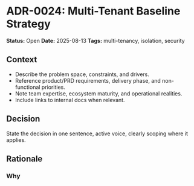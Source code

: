 # ADR-0024: Multi-Tenant Baseline Strategy

**Status:** Open
**Date:** 2025-08-13
**Tags:** multi-tenancy, isolation, security

## Context

- Describe the problem space, constraints, and drivers.
- Reference product/PRD requirements, delivery phase, and non-functional priorities.
- Note team expertise, ecosystem maturity, and operational realities.
- Include links to internal docs when relevant.

## Decision

State the decision in one sentence, active voice, clearly scoping where it applies.

## Rationale

### Why <title> (<status>)

- **Pillar 1 (e.g., Stability and Support)**
  - Supporting detail 1
  - Supporting detail 2
- **Pillar 2 (e.g., Ecosystem Readiness)**
  - Supporting detail 1
  - Supporting detail 2
- **Pillar 3 (e.g., Team Proficiency and Velocity)**
  - Supporting detail 1
  - Supporting detail 2
- **Pillar 4 (e.g., Modern Features without migration burden)**
  - Supporting detail 1
  - Supporting detail 2
- **Pillar 5 (e.g., Risk Management)**
  - Supporting detail 1
  - Supporting detail 2
- **Pillar 6 (e.g., Upgrade Path Considerations)**
  - Supporting detail 1
  - Supporting detail 2

### Alternatives Considered

- **Alternative A**
  - Pros: ...
  - Cons: ...
- **Alternative B**
  - Pros: ...
  - Cons: ...
- **Alternative C**
  - Pros: ...
  - Cons: ...

## Consequences

- **Positive:**
  - ...
  - ...
- **Negative:**
  - ...
  - ...
- **Mitigation Strategies:**
  - ...
  - ...

## Revisit Trigger and Target Sprint

- Revisit Trigger:
  - Condition 1 (e.g., ecosystem certification, measurable benefit)
  - Condition 2 (e.g., scheduled upgrade window with regression capacity)
- Target Sprint:
  - Sprint N (or timeframe) for adoption/change

## Guardrails

- Maintain a compatibility matrix for critical dependencies.
- Keep build configurations centralized to ease future upgrades.
- Require performance and regression benchmarks for upgrades.
- Any additional policy/process controls specific to this decision.

## Links

- **Technology Landscape:** <relative link="">
- **Product/PRD:** <relative link="">
- **Sprint Plan:** <relative link="">
- **Related ADRs:**
  - [ADR-0001](ADR-0001-java-17-runtime.md): Java 17 runtime (example)
  - [ADR-000Y](ADR-000Y-.md):
  - [ADR-000Z](ADR-000Z-.md):
